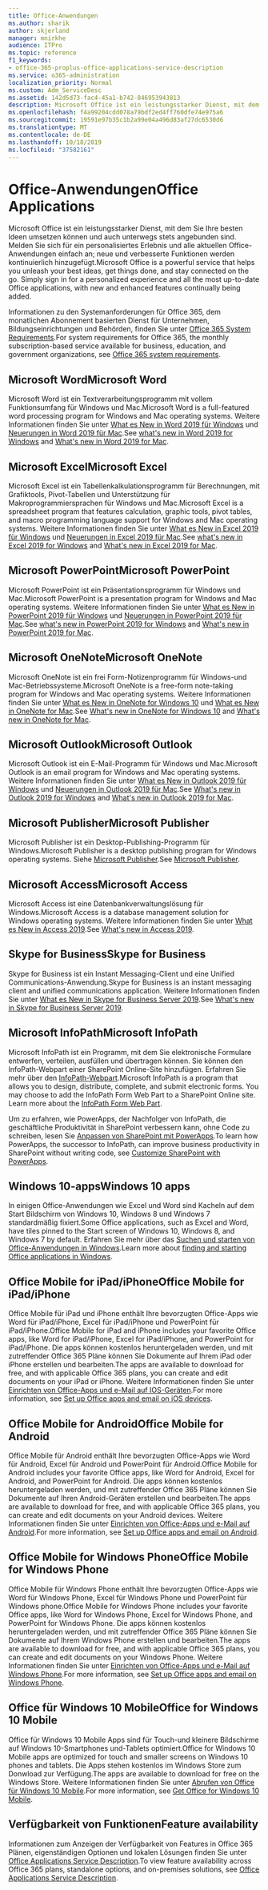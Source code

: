 ```yaml
---
title: Office-Anwendungen
ms.author: sharik
author: skjerland
manager: mnirkhe
audience: ITPro
ms.topic: reference
f1_keywords:
- office-365-proplus-office-applications-service-description
ms.service: o365-administration
localization_priority: Normal
ms.custom: Adm_ServiceDesc
ms.assetid: 142d5d73-fac4-45a1-b742-846953943813
description: Microsoft Office ist ein leistungsstarker Dienst, mit dem Sie Ihre besten Ideen umsetzen können und auch unterwegs stets angebunden sind. Melden Sie sich für ein personalisiertes Erlebnis und alle aktuellen Office-Anwendungen einfach an; neue und verbesserte Funktionen werden kontinuierlich hinzugefügt.
ms.openlocfilehash: f4a99204cdd078a79bdf2ed4ff760dfe74e975a6
ms.sourcegitcommit: 19591e97b35c1b2a99e04a496d83af27dc6530d6
ms.translationtype: MT
ms.contentlocale: de-DE
ms.lasthandoff: 10/18/2019
ms.locfileid: "37582161"
---
```

# <a name="office-applications"></a><span data-ttu-id="7e3fa-104">Office-Anwendungen</span><span class="sxs-lookup"><span data-stu-id="7e3fa-104">Office Applications</span></span>

<span data-ttu-id="7e3fa-p102">Microsoft Office ist ein leistungsstarker Dienst, mit dem Sie Ihre besten Ideen umsetzen können und auch unterwegs stets angebunden sind. Melden Sie sich für ein personalisiertes Erlebnis und alle aktuellen Office-Anwendungen einfach an; neue und verbesserte Funktionen werden kontinuierlich hinzugefügt.</span><span class="sxs-lookup"><span data-stu-id="7e3fa-p102">Microsoft Office is a powerful service that helps you unleash your best ideas, get things done, and stay connected on the go. Simply sign in for a personalized experience and all the most up-to-date Office applications, with new and enhanced features continually being added.</span></span>
  
<span data-ttu-id="7e3fa-107">Informationen zu den Systemanforderungen für Office 365, dem monatlichen Abonnement basierten Dienst für Unternehmen, Bildungseinrichtungen und Behörden, finden Sie unter [Office 365 System Requirements](https://products.office.com/office-system-requirements/#Office365forBEG).</span><span class="sxs-lookup"><span data-stu-id="7e3fa-107">For system requirements for Office 365, the monthly subscription-based service available for business, education, and government organizations, see [Office 365 system requirements](https://products.office.com/office-system-requirements/#Office365forBEG).</span></span>
  
## <a name="microsoft-word"></a><span data-ttu-id="7e3fa-108">Microsoft Word</span><span class="sxs-lookup"><span data-stu-id="7e3fa-108">Microsoft Word</span></span>

<span data-ttu-id="7e3fa-109">Microsoft Word ist ein Textverarbeitungsprogramm mit vollem Funktionsumfang für Windows und Mac.</span><span class="sxs-lookup"><span data-stu-id="7e3fa-109">Microsoft Word is a full-featured word processing program for Windows and Mac operating systems.</span></span> <span data-ttu-id="7e3fa-110">Weitere Informationen finden Sie unter [What es New in Word 2019 für Windows](https://support.office.com/article/what-s-new-in-word-2019-for-windows-d3d31e5e-2bb8-4433-80bb-08279beef4b3) und [Neuerungen in Word 2019 für Mac](https://support.office.com/article/what-s-new-in-word-2019-for-mac-247e0cd4-a758-4b42-a157-42eb8853aef5).</span><span class="sxs-lookup"><span data-stu-id="7e3fa-110">See [what's new in Word 2019 for Windows](https://support.office.com/article/what-s-new-in-word-2019-for-windows-d3d31e5e-2bb8-4433-80bb-08279beef4b3) and [What's new in Word 2019 for Mac](https://support.office.com/article/what-s-new-in-word-2019-for-mac-247e0cd4-a758-4b42-a157-42eb8853aef5).</span></span>
  
## <a name="microsoft-excel"></a><span data-ttu-id="7e3fa-111">Microsoft Excel</span><span class="sxs-lookup"><span data-stu-id="7e3fa-111">Microsoft Excel</span></span>

<span data-ttu-id="7e3fa-112">Microsoft Excel ist ein Tabellenkalkulationsprogramm für Berechnungen, mit Grafiktools, Pivot-Tabellen und Unterstützung für Makroprogrammiersprachen für Windows und Mac.</span><span class="sxs-lookup"><span data-stu-id="7e3fa-112">Microsoft Excel is a spreadsheet program that features calculation, graphic tools, pivot tables, and macro programming language support for Windows and Mac operating systems.</span></span> <span data-ttu-id="7e3fa-113">Weitere Informationen finden Sie unter [What es New in Excel 2019 für Windows](https://support.office.com/article/what-s-new-in-excel-2019-for-windows-5a201203-1155-4055-82a5-82bf0994631f) und [Neuerungen in Excel 2019 für Mac](https://support.office.com/article/what-s-new-in-excel-2019-for-mac-5ce129d3-9e5c-417f-9545-fb6f7b72674d).</span><span class="sxs-lookup"><span data-stu-id="7e3fa-113">See [what's new in Excel 2019 for Windows](https://support.office.com/article/what-s-new-in-excel-2019-for-windows-5a201203-1155-4055-82a5-82bf0994631f) and [What's new in Excel 2019 for Mac](https://support.office.com/article/what-s-new-in-excel-2019-for-mac-5ce129d3-9e5c-417f-9545-fb6f7b72674d).</span></span>
  
## <a name="microsoft-powerpoint"></a><span data-ttu-id="7e3fa-114">Microsoft PowerPoint</span><span class="sxs-lookup"><span data-stu-id="7e3fa-114">Microsoft PowerPoint</span></span>

<span data-ttu-id="7e3fa-115">Microsoft PowerPoint ist ein Präsentationsprogramm für Windows und Mac.</span><span class="sxs-lookup"><span data-stu-id="7e3fa-115">Microsoft PowerPoint is a presentation program for Windows and Mac operating systems.</span></span> <span data-ttu-id="7e3fa-116">Weitere Informationen finden Sie unter [What es New in PowerPoint 2019 für Windows](https://support.office.com/article/what-s-new-in-powerpoint-2019-for-windows-8355a56a-f643-42d2-8454-784fa9b3d109) und [Neuerungen in PowerPoint 2019 für Mac](https://support.office.com/article/what-s-new-in-powerpoint-2019-for-mac-5038ba79-48c5-40f0-adff-11489e5d6fed).</span><span class="sxs-lookup"><span data-stu-id="7e3fa-116">See [what's new in PowerPoint 2019 for Windows](https://support.office.com/article/what-s-new-in-powerpoint-2019-for-windows-8355a56a-f643-42d2-8454-784fa9b3d109) and [What's new in PowerPoint 2019 for Mac](https://support.office.com/article/what-s-new-in-powerpoint-2019-for-mac-5038ba79-48c5-40f0-adff-11489e5d6fed).</span></span>
  
## <a name="microsoft-onenote"></a><span data-ttu-id="7e3fa-117">Microsoft OneNote</span><span class="sxs-lookup"><span data-stu-id="7e3fa-117">Microsoft OneNote</span></span>

<span data-ttu-id="7e3fa-118">Microsoft OneNote ist ein frei Form-Notizenprogramm für Windows-und Mac-Betriebssysteme.</span><span class="sxs-lookup"><span data-stu-id="7e3fa-118">Microsoft OneNote is a free-form note-taking program for Windows and Mac operating systems.</span></span> <span data-ttu-id="7e3fa-119">Weitere Informationen finden Sie unter [What es New in OneNote for Windows 10](https://support.office.com/article/what-s-new-in-onenote-for-windows-10-1477d5de-f4fd-4943-b18a-ff17091161ea) und [What es New in OneNote for Mac](https://support.office.com/article/see-what-s-new-in-onenote-for-mac-c82d3f15-252f-452a-89ba-e09fbe418829).</span><span class="sxs-lookup"><span data-stu-id="7e3fa-119">See [What's new in OneNote for Windows 10](https://support.office.com/article/what-s-new-in-onenote-for-windows-10-1477d5de-f4fd-4943-b18a-ff17091161ea) and [What's new in OneNote for Mac](https://support.office.com/article/see-what-s-new-in-onenote-for-mac-c82d3f15-252f-452a-89ba-e09fbe418829).</span></span>
  
## <a name="microsoft-outlook"></a><span data-ttu-id="7e3fa-120">Microsoft Outlook</span><span class="sxs-lookup"><span data-stu-id="7e3fa-120">Microsoft Outlook</span></span>

<span data-ttu-id="7e3fa-121">Microsoft Outlook ist ein E-Mail-Programm für Windows und Mac.</span><span class="sxs-lookup"><span data-stu-id="7e3fa-121">Microsoft Outlook is an email program for Windows and Mac operating systems.</span></span> <span data-ttu-id="7e3fa-122">Weitere Informationen finden Sie unter [What es New in Outlook 2019 für Windows](https://support.office.com/article/what-s-new-in-outlook-2019-for-windows-0c64df36-0908-4ff6-a7fc-573a62800525) und [Neuerungen in Outlook 2019 für Mac](https://support.office.com/article/what-s-new-in-outlook-2019-for-mac-05736033-f99e-4cb2-88aa-01e979b0736b).</span><span class="sxs-lookup"><span data-stu-id="7e3fa-122">See [What's new in Outlook 2019 for Windows](https://support.office.com/article/what-s-new-in-outlook-2019-for-windows-0c64df36-0908-4ff6-a7fc-573a62800525) and [What's new in Outlook 2019 for Mac](https://support.office.com/article/what-s-new-in-outlook-2019-for-mac-05736033-f99e-4cb2-88aa-01e979b0736b).</span></span>
  
## <a name="microsoft-publisher"></a><span data-ttu-id="7e3fa-123">Microsoft Publisher</span><span class="sxs-lookup"><span data-stu-id="7e3fa-123">Microsoft Publisher</span></span>

<span data-ttu-id="7e3fa-124">Microsoft Publisher ist ein Desktop-Publishing-Programm für Windows.</span><span class="sxs-lookup"><span data-stu-id="7e3fa-124">Microsoft Publisher is a desktop publishing program for Windows operating systems.</span></span> <span data-ttu-id="7e3fa-125">Siehe [Microsoft Publisher](https://products.office.com/publisher).</span><span class="sxs-lookup"><span data-stu-id="7e3fa-125">See [Microsoft Publisher](https://products.office.com/publisher).</span></span>
  
## <a name="microsoft-access"></a><span data-ttu-id="7e3fa-126">Microsoft Access</span><span class="sxs-lookup"><span data-stu-id="7e3fa-126">Microsoft Access</span></span>

<span data-ttu-id="7e3fa-127">Microsoft Access ist eine Datenbankverwaltungslösung für Windows.</span><span class="sxs-lookup"><span data-stu-id="7e3fa-127">Microsoft Access is a database management solution for Windows operating systems.</span></span> <span data-ttu-id="7e3fa-128">Weitere Informationen finden Sie unter [What es New in Access 2019](https://support.office.com/article/what-s-new-in-access-2019-f52c5317-3494-4105-9c56-5a2abb8e0f87).</span><span class="sxs-lookup"><span data-stu-id="7e3fa-128">See [What's new in Access 2019](https://support.office.com/article/what-s-new-in-access-2019-f52c5317-3494-4105-9c56-5a2abb8e0f87).</span></span>
  
## <a name="skype-for-business"></a><span data-ttu-id="7e3fa-129">Skype for Business</span><span class="sxs-lookup"><span data-stu-id="7e3fa-129">Skype for Business</span></span>

<span data-ttu-id="7e3fa-130">Skype for Business ist ein Instant Messaging-Client und eine Unified Communications-Anwendung.</span><span class="sxs-lookup"><span data-stu-id="7e3fa-130">Skype for Business is an instant messaging client and unified communications application.</span></span> <span data-ttu-id="7e3fa-131">Weitere Informationen finden Sie unter [What es New in Skype for Business Server 2019](https://docs.microsoft.com/skypeforbusiness/whats-new).</span><span class="sxs-lookup"><span data-stu-id="7e3fa-131">See [What's new in Skype for Business Server 2019](https://docs.microsoft.com/skypeforbusiness/whats-new).</span></span>
  
## <a name="microsoft-infopath"></a><span data-ttu-id="7e3fa-132">Microsoft InfoPath</span><span class="sxs-lookup"><span data-stu-id="7e3fa-132">Microsoft InfoPath</span></span>

<span data-ttu-id="7e3fa-p111">Microsoft InfoPath ist ein Programm, mit dem Sie elektronische Formulare entwerfen, verteilen, ausfüllen und übertragen können. Sie können den InfoPath-Webpart einer SharePoint Online-Site hinzufügen. Erfahren Sie mehr über den [InfoPath-Webpart](http://go.microsoft.com/fwlink/p/?LinkId=271687).</span><span class="sxs-lookup"><span data-stu-id="7e3fa-p111">Microsoft InfoPath is a program that allows you to design, distribute, complete, and submit electronic forms. You may choose to add the InfoPath Form Web Part to a SharePoint Online site. Learn more about the [InfoPath Form Web Part](http://go.microsoft.com/fwlink/p/?LinkId=271687).</span></span>

<span data-ttu-id="7e3fa-136">Um zu erfahren, wie PowerApps, der Nachfolger von InfoPath, die geschäftliche Produktivität in SharePoint verbessern kann, ohne Code zu schreiben, lesen Sie [Anpassen von SharePoint mit PowerApps](https://powerapps.microsoft.com/infopath/).</span><span class="sxs-lookup"><span data-stu-id="7e3fa-136">To learn how PowerApps, the successor to InfoPath, can improve business productivity in SharePoint without writing code, see [Customize SharePoint with PowerApps](https://powerapps.microsoft.com/infopath/).</span></span>
  
## <a name="windows-10-apps"></a><span data-ttu-id="7e3fa-137">Windows 10-apps</span><span class="sxs-lookup"><span data-stu-id="7e3fa-137">Windows 10 apps</span></span>

<span data-ttu-id="7e3fa-138">In einigen Office-Anwendungen wie Excel und Word sind Kacheln auf dem Start Bildschirm von Windows 10, Windows 8 und Windows 7 standardmäßig fixiert.</span><span class="sxs-lookup"><span data-stu-id="7e3fa-138">Some Office applications, such as Excel and Word, have tiles pinned to the Start screen of Windows 10, Windows 8, and Windows 7 by default.</span></span> <span data-ttu-id="7e3fa-139">Erfahren Sie mehr über das [Suchen und starten von Office-Anwendungen in Windows](https://support.office.com/article/can-t-find-office-applications-in-windows-10-windows-8-or-windows-7-907ce545-6ae8-459b-8d9d-de6764a635d6?ocmsassetID=HA103581103&CTT=1&CorrelationId=03707eae-b946-462a-b3c6-f0fc04f55611&ui=en-US&rs=en-US&ad=US#ID0EAABAAA=Windows_8.1_or_Windows_8).</span><span class="sxs-lookup"><span data-stu-id="7e3fa-139">Learn more about [finding and starting Office applications in Windows](https://support.office.com/article/can-t-find-office-applications-in-windows-10-windows-8-or-windows-7-907ce545-6ae8-459b-8d9d-de6764a635d6?ocmsassetID=HA103581103&CTT=1&CorrelationId=03707eae-b946-462a-b3c6-f0fc04f55611&ui=en-US&rs=en-US&ad=US#ID0EAABAAA=Windows_8.1_or_Windows_8).</span></span>
  
## <a name="office-mobile-for-ipadiphone"></a><span data-ttu-id="7e3fa-140">Office Mobile for iPad/iPhone</span><span class="sxs-lookup"><span data-stu-id="7e3fa-140">Office Mobile for iPad/iPhone</span></span>

<span data-ttu-id="7e3fa-141">Office Mobile für iPad und iPhone enthält Ihre bevorzugten Office-Apps wie Word für iPad/iPhone, Excel für iPad/iPhone und PowerPoint für iPad/iPhone.</span><span class="sxs-lookup"><span data-stu-id="7e3fa-141">Office Mobile for iPad and iPhone includes your favorite Office apps, like Word for iPad/iPhone, Excel for iPad/iPhone, and PowerPoint for iPad/iPhone.</span></span> <span data-ttu-id="7e3fa-142">Die apps können kostenlos heruntergeladen werden, und mit zutreffender Office 365 Pläne können Sie Dokumente auf Ihrem iPad oder iPhone erstellen und bearbeiten.</span><span class="sxs-lookup"><span data-stu-id="7e3fa-142">The apps are available to download for free, and with applicable Office 365 plans, you can create and edit documents on your iPad or iPhone.</span></span> <span data-ttu-id="7e3fa-143">Weitere Informationen finden Sie unter [Einrichten von Office-Apps und e-Mail auf IOS-Geräten](https://support.office.com/article/set-up-office-apps-and-email-on-ios-devices-0402b37e-49c4-4419-a030-f34c2013041f?ui=en-US&rs=en-US&ad=US).</span><span class="sxs-lookup"><span data-stu-id="7e3fa-143">For more information, see [Set up Office apps and email on iOS devices](https://support.office.com/article/set-up-office-apps-and-email-on-ios-devices-0402b37e-49c4-4419-a030-f34c2013041f?ui=en-US&rs=en-US&ad=US).</span></span>

## <a name="office-mobile-for-android"></a><span data-ttu-id="7e3fa-144">Office Mobile for Android</span><span class="sxs-lookup"><span data-stu-id="7e3fa-144">Office Mobile for Android</span></span>

<span data-ttu-id="7e3fa-145">Office Mobile für Android enthält Ihre bevorzugten Office-Apps wie Word für Android, Excel für Android und PowerPoint für Android.</span><span class="sxs-lookup"><span data-stu-id="7e3fa-145">Office Mobile for Android includes your favorite Office apps, like Word for Android, Excel for Android, and PowerPoint for Android.</span></span> <span data-ttu-id="7e3fa-146">Die apps können kostenlos heruntergeladen werden, und mit zutreffender Office 365 Pläne können Sie Dokumente auf Ihren Android-Geräten erstellen und bearbeiten.</span><span class="sxs-lookup"><span data-stu-id="7e3fa-146">The apps are available to download for free, and with applicable Office 365 plans, you can create and edit documents on your Android devices.</span></span> <span data-ttu-id="7e3fa-147">Weitere Informationen finden Sie unter [Einrichten von Office-Apps und e-Mail auf Android](https://support.office.com/article/set-up-office-apps-and-email-on-android-6ef2ebf2-fc2d-474a-be4a-5a801365c87f?ui=en-US&rs=en-US&ad=US).</span><span class="sxs-lookup"><span data-stu-id="7e3fa-147">For more information, see [Set up Office apps and email on Android](https://support.office.com/article/set-up-office-apps-and-email-on-android-6ef2ebf2-fc2d-474a-be4a-5a801365c87f?ui=en-US&rs=en-US&ad=US).</span></span>

## <a name="office-mobile-for-windows-phone"></a><span data-ttu-id="7e3fa-148">Office Mobile for Windows Phone</span><span class="sxs-lookup"><span data-stu-id="7e3fa-148">Office Mobile for Windows Phone</span></span>

<span data-ttu-id="7e3fa-149">Office Mobile für Windows Phone enthält Ihre bevorzugten Office-Apps wie Word für Windows Phone, Excel für Windows Phone und PowerPoint für Windows phone.</span><span class="sxs-lookup"><span data-stu-id="7e3fa-149">Office Mobile for Windows Phone includes your favorite Office apps, like Word for Windows Phone, Excel for Windows Phone, and PowerPoint for Windows Phone.</span></span> <span data-ttu-id="7e3fa-150">Die apps können kostenlos heruntergeladen werden, und mit zutreffender Office 365 Pläne können Sie Dokumente auf Ihrem Windows Phone erstellen und bearbeiten.</span><span class="sxs-lookup"><span data-stu-id="7e3fa-150">The apps are available to download for free, and with applicable Office 365 plans, you can create and edit documents on your Windows Phone.</span></span> <span data-ttu-id="7e3fa-151">Weitere Informationen finden Sie unter [Einrichten von Office-Apps und e-Mail auf Windows Phone](https://support.office.com/article/set-up-office-apps-and-email-on-windows-phone-9bccc8b8-a321-4d0d-a45e-6e06a3438e43?ui=en-US&rs=en-US&ad=US).</span><span class="sxs-lookup"><span data-stu-id="7e3fa-151">For more information, see [Set up Office apps and email on Windows Phone](https://support.office.com/article/set-up-office-apps-and-email-on-windows-phone-9bccc8b8-a321-4d0d-a45e-6e06a3438e43?ui=en-US&rs=en-US&ad=US).</span></span>

## <a name="office-for-windows-10-mobile"></a><span data-ttu-id="7e3fa-152">Office für Windows 10 Mobile</span><span class="sxs-lookup"><span data-stu-id="7e3fa-152">Office for Windows 10 Mobile</span></span>

<span data-ttu-id="7e3fa-153">Office für Windows 10 Mobile Apps sind für Touch-und kleinere Bildschirme auf Windows 10-Smartphones und-Tablets optimiert.</span><span class="sxs-lookup"><span data-stu-id="7e3fa-153">Office for Windows 10 Mobile apps are optimized for touch and smaller screens on Windows 10 phones and tablets.</span></span> <span data-ttu-id="7e3fa-154">Die Apps stehen kostenlos im Windows Store zum Donwload zur Verfügung.</span><span class="sxs-lookup"><span data-stu-id="7e3fa-154">The apps are available to download for free on the Windows Store.</span></span> <span data-ttu-id="7e3fa-155">Weitere Informationen finden Sie unter [Abrufen von Office für Windows 10 Mobile](https://products.office.com/mobile/office-mobile-apps-for-windows).</span><span class="sxs-lookup"><span data-stu-id="7e3fa-155">For more information, see [Get Office for Windows 10 Mobile](https://products.office.com/mobile/office-mobile-apps-for-windows).</span></span>
  
## <a name="feature-availability"></a><span data-ttu-id="7e3fa-156">Verfügbarkeit von Funktionen</span><span class="sxs-lookup"><span data-stu-id="7e3fa-156">Feature availability</span></span>

<span data-ttu-id="7e3fa-157">Informationen zum Anzeigen der Verfügbarkeit von Features in Office 365 Plänen, eigenständigen Optionen und lokalen Lösungen finden Sie unter [Office Applications Service Description](office-applications-service-description.md).</span><span class="sxs-lookup"><span data-stu-id="7e3fa-157">To view feature availability across Office 365 plans, standalone options, and on-premises solutions, see [Office Applications Service Description](office-applications-service-description.md).</span></span>
  